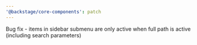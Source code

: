 ```yaml
---
'@backstage/core-components': patch
---
```


Bug fix - items in sidebar submenu are only active when full path is active (including search parameters)
